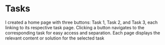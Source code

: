 # Tasks
I created a home page with three buttons: Task 1, Task 2, and Task 3, each linking to its respective task page. Clicking a button navigates to the corresponding task for easy access and separation. Each page displays the relevant content or solution for the selected task
